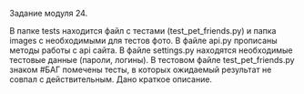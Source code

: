 Задание модуля 24.

В папке tests находится файл с тестами (test_pet_friends.py) и папка images с необходимыми для тестов фото. В файле api.py прописаны методы работы с api сайта. В файле settings.py находятся необходимые тестовые данные (пароли, логины). В тестовом файле test_pet_friends.py знаком #БАГ помечены тесты, в которых ожидаемый результат не совпал с действительным. Дано краткое описание.
